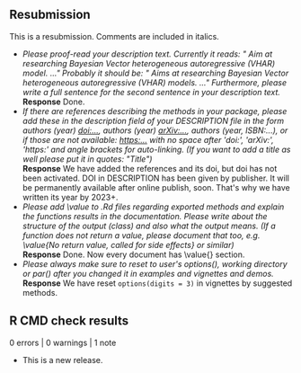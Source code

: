 ## Resubmission
This is a resubmission. Comments are included in italics.

- *Please proof-read your description text. Currently it reads: " Aim at researching Bayesian Vector heterogeneous autoregressive (VHAR) model. ..." Probably it should be: " Aims at researching Bayesian Vector heterogeneous autoregressive (VHAR) models. ..." Furthermore, please write a full sentence for the second sentence in your description text.*\
**Response** Done.
- *If there are references describing the methods in your package, please add these in the description field of your DESCRIPTION file in the form authors (year) <doi:...>, authors (year) <arXiv:...>, authors (year, ISBN:...), or if those are not available: <https:...> with no space after 'doi:', 'arXiv:', 'https:' and angle brackets for auto-linking. (If you want to add a title as well please put it in quotes: "Title")*\
**Response** We have added the references and its doi, but doi has not been activated. DOI in DESCRIPTION has been given by publisher. It will be permanently available after online publish, soon. That's why we have written its year by 2023+.
- *Please add \value to .Rd files regarding exported methods and explain the functions results in the documentation. Please write about the structure of the output (class) and also what the output means. (If a function does not return a value, please document that too, e.g. \value{No return value, called for side effects} or similar)*\
**Response** Done. Now every document has \value{} section.
- *Please always make sure to reset to user's options(), working directory or par() after you changed it in examples and vignettes and demos.*\
**Response** We have reset `options(digits = 3)` in vignettes by suggested methods.

## R CMD check results

0 errors | 0 warnings | 1 note

* This is a new release.
